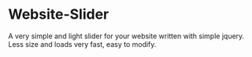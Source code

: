 # Website-Slider
A very simple and light slider for your website written with simple jquery. Less size and loads very fast, easy to modify.
